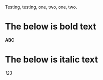 Testing, testing, one, two, one, two.
# The below is bold text
**ABC**
# The below is italic text
*123*
